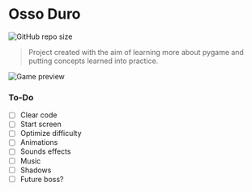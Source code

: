 # Osso Duro
![GitHub repo size](https://img.shields.io/github/repo-size/m4thewz/osso-duro?style=for-the-badge)
> Project created with the aim of learning more about pygame and putting concepts learned into practice.
<img src="https://imgur.com/mrF5C0J.png" alt="Game preview">

### To-Do

- [ ] Clear code
- [ ] Start screen
- [ ] Optimize difficulty
- [ ] Animations
- [ ] Sounds effects
- [ ] Music
- [ ] Shadows
- [ ] Future boss?
